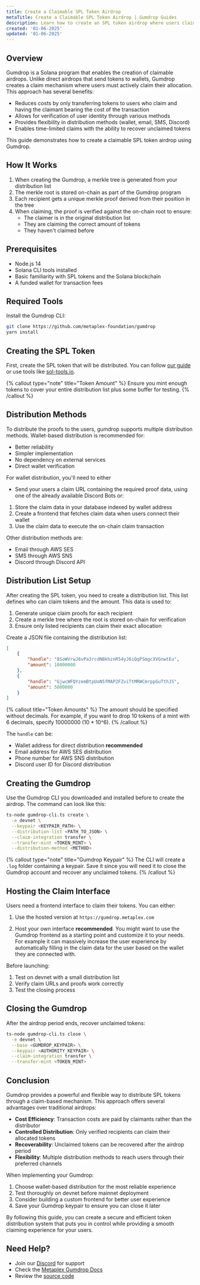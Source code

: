 ```yaml
---
title: Create a Claimable SPL Token Airdrop
metaTitle: Create a Claimable SPL Token Airdrop | Gumdrop Guides
description: Learn how to create an SPL token airdrop where users claim their allocation using Gumdrop.
created: '01-06-2025'
updated: '01-06-2025'
---
```


## Overview

Gumdrop is a Solana program that enables the creation of claimable airdrops. Unlike direct airdrops that send tokens to wallets, Gumdrop creates a claim mechanism where users must actively claim their allocation. This approach has several benefits:

- Reduces costs by only transferring tokens to users who claim and having the claimant bearing the cost of the transaction
- Allows for verification of user identity through various methods
- Provides flexibility in distribution methods (wallet, email, SMS, Discord)
- Enables time-limited claims with the ability to recover unclaimed tokens

This guide demonstrates how to create a claimable SPL token airdrop using Gumdrop.

## How It Works

1. When creating the Gumdrop, a merkle tree is generated from your distribution list
2. The merkle root is stored on-chain as part of the Gumdrop program
3. Each recipient gets a unique merkle proof derived from their position in the tree
4. When claiming, the proof is verified against the on-chain root to ensure:
   - The claimer is in the original distribution list
   - They are claiming the correct amount of tokens
   - They haven't claimed before

## Prerequisites

- Node.js 14
- Solana CLI tools installed
- Basic familiarity with SPL tokens and the Solana blockchain
- A funded wallet for transaction fees

## Required Tools

Install the Gumdrop CLI:

```bash
git clone https://github.com/metaplex-foundation/gumdrop
yarn install
```

## Creating the SPL Token

First, create the SPL token that will be distributed. You can follow [our guide](/guides/javascript/how-to-create-a-solana-token) or use tools like [sol-tools.io](https://sol-tools.io/token-tools/create-token).

{% callout type="note" title="Token Amount" %}
Ensure you mint enough tokens to cover your entire distribution list plus some buffer for testing.
{% /callout %}

## Distribution Methods

To distribute the proofs to the users, gumdrop supports multiple distribution methods. Wallet-based distribution is recommended for:
- Better reliability
- Simpler implementation
- No dependency on external services
- Direct wallet verification

For wallet distribution, you'll need to either
- Send your users a claim URL containing the required proof data, using one of the already available Discord Bots 
or:
1. Store the claim data in your database indexed by wallet address
2. Create a frontend that fetches claim data when users connect their wallet
3. Use the claim data to execute the on-chain claim transaction

Other distribution methods are:
- Email through AWS SES
- SMS through AWS SNS
- Discord through Discord API

## Distribution List Setup
After creating the SPL token, you need to create a distribution list. This list defines who can claim tokens and the amount. This data is used to:
1. Generate unique claim proofs for each recipient
2. Create a merkle tree where the root is stored on-chain for verification
3. Ensure only listed recipients can claim their exact allocation

Create a JSON file containing the distribution list:

```json
[
    {
        "handle": "8SoWVrwJ6vPa3rcdNBkhznR54yJ6iQqPSmgcXVGnwtEu",
        "amount": 10000000
    },
    {
        "handle": "GjwcWFQYzemBtpUoN5fMAP2FZviTtMRWCmrppGuTthJS",
        "amount": 5000000
    }
]
```

{% callout title="Token Amounts" %}
The amount should be specified without decimals. For example, if you want to drop 10 tokens of a mint with 6 decimals, specify 10000000 (10 * 10^6).
{% /callout %}

The `handle` can be:
- Wallet address for direct distribution **recommended**
- Email address for AWS SES distribution
- Phone number for AWS SNS distribution  
- Discord user ID for Discord distribution

## Creating the Gumdrop

Use the Gumdrop CLI you downloaded and installed before to create the airdrop. The command can look like this:

```bash
ts-node gumdrop-cli.ts create \
  -e devnet \
  --keypair <KEYPAIR_PATH> \
  --distribution-list <PATH_TO_JSON> \
  --claim-integration transfer \
  --transfer-mint <TOKEN_MINT> \
  --distribution-method <METHOD>
```

{% callout type="note" title="Gumdrop Keypair" %}
The CLI will create a `.log` folder containing a keypair. Save it since you will need it to close the Gumdrop account and recover any unclaimed tokens.
{% /callout %}

## Hosting the Claim Interface

Users need a frontend interface to claim their tokens. You can either:

1. Use the hosted version at `https://gumdrop.metaplex.com`

2. Host your own interface **recommended**. You might want to use the Gumdrop frontend as a starting point and customize it to your needs. For example it can massively increase the user experience by automatically filling in the claim data for the user based on the wallet they are connected with.

Before launching:

1. Test on devnet with a small distribution list
2. Verify claim URLs and proofs work correctly
3. Test the closing process

## Closing the Gumdrop

After the airdrop period ends, recover unclaimed tokens:

```bash
ts-node gumdrop-cli.ts close \
  -e devnet \
  --base <GUMDROP_KEYPAIR> \
  --keypair <AUTHORITY_KEYPAIR> \
  --claim-integration transfer \
  --transfer-mint <TOKEN_MINT>
```

## Conclusion

Gumdrop provides a powerful and flexible way to distribute SPL tokens through a claim-based mechanism. This approach offers several advantages over traditional airdrops:

- **Cost Efficiency**: Transaction costs are paid by claimants rather than the distributor
- **Controlled Distribution**: Only verified recipients can claim their allocated tokens
- **Recoverability**: Unclaimed tokens can be recovered after the airdrop period
- **Flexibility**: Multiple distribution methods to reach users through their preferred channels

When implementing your Gumdrop:
1. Choose wallet-based distribution for the most reliable experience
2. Test thoroughly on devnet before mainnet deployment
3. Consider building a custom frontend for better user experience
4. Save your Gumdrop keypair to ensure you can close it later

By following this guide, you can create a secure and efficient token distribution system that puts you in control while providing a smooth claiming experience for your users.

## Need Help?

- Join our [Discord](https://discord.gg/metaplex) for support
- Check the [Metaplex Gumdrop Docs](https://developers.metaplex.com/legacy-documentation/gumdrop)
- Review the [source code](https://github.com/metaplex-foundation/gumdrop)
